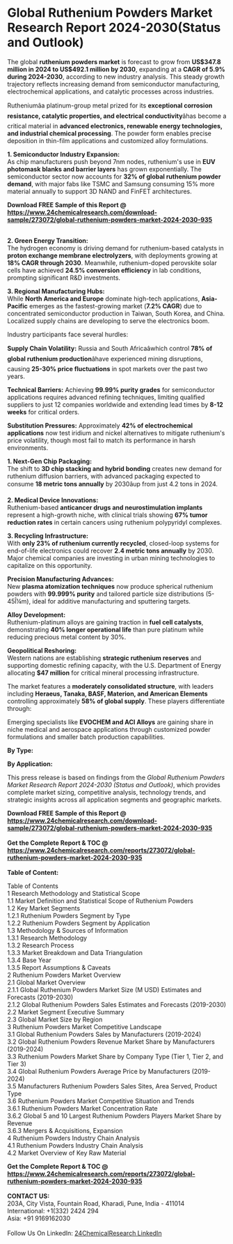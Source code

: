 <h1>Global Ruthenium Powders Market Research Report 2024-2030(Status and Outlook)</h1><p>The global <strong>ruthenium powders market</strong> is forecast to grow from <strong>US$347.8 million in 2024 to US$492.1 million by 2030</strong>, expanding at a <strong>CAGR of 5.9% during 2024-2030</strong>, according to new industry analysis. This steady growth trajectory reflects increasing demand from semiconductor manufacturing, electrochemical applications, and catalytic processes across industries.</p><p>Rutheniumâa platinum-group metal prized for its <strong>exceptional corrosion resistance, catalytic properties, and electrical conductivity</strong>âhas become a critical material in <strong>advanced electronics, renewable energy technologies, and industrial chemical processing</strong>. The powder form enables precise deposition in thin-film applications and customized alloy formulations.</p><p><strong>1. Semiconductor Industry Expansion:</strong><br>
As chip manufacturers push beyond 7nm nodes, ruthenium's use in <strong>EUV photomask blanks and barrier layers</strong> has grown exponentially. The semiconductor sector now accounts for <strong>32% of global ruthenium powder demand</strong>, with major fabs like TSMC and Samsung consuming 15% more material annually to support 3D NAND and FinFET architectures.</p><div><b>Download FREE Sample of this Report @ 
            <a href="https://www.24chemicalresearch.com/download-sample/273072/global-ruthenium-powders-market-2024-2030-935">
            https://www.24chemicalresearch.com/download-sample/273072/global-ruthenium-powders-market-2024-2030-935</a></b></div><br><p><strong>2. Green Energy Transition:</strong><br>
The hydrogen economy is driving demand for ruthenium-based catalysts in <strong>proton exchange membrane electrolyzers</strong>, with deployments growing at <strong>18% CAGR through 2030</strong>. Meanwhile, ruthenium-doped perovskite solar cells have achieved <strong>24.5% conversion efficiency</strong> in lab conditions, prompting significant R&amp;D investments.</p><p><strong>3. Regional Manufacturing Hubs:</strong><br>
While <strong>North America and Europe</strong> dominate high-tech applications, <strong>Asia-Pacific</strong> emerges as the fastest-growing market (<strong>7.2% CAGR</strong>) due to concentrated semiconductor production in Taiwan, South Korea, and China. Localized supply chains are developing to serve the electronics boom.</p><p>Industry participants face several hurdles:</p><p><strong>Supply Chain Volatility:</strong> Russia and South Africaâwhich control <strong>78% of global ruthenium production</strong>âhave experienced mining disruptions, causing <strong>25-30% price fluctuations</strong> in spot markets over the past two years.</p><p><strong>Technical Barriers:</strong> Achieving <strong>99.99% purity grades</strong> for semiconductor applications requires advanced refining techniques, limiting qualified suppliers to just 12 companies worldwide and extending lead times by <strong>8-12 weeks</strong> for critical orders.</p><p><strong>Substitution Pressures:</strong> Approximately <strong>42% of electrochemical applications</strong> now test iridium and nickel alternatives to mitigate ruthenium's price volatility, though most fail to match its performance in harsh environments.</p><p><strong>1. Next-Gen Chip Packaging:</strong><br>
The shift to <strong>3D chip stacking and hybrid bonding</strong> creates new demand for ruthenium diffusion barriers, with advanced packaging expected to consume <strong>18 metric tons annually</strong> by 2030âup from just 4.2 tons in 2024.</p><p><strong>2. Medical Device Innovations:</strong><br>
Ruthenium-based <strong>anticancer drugs and neurostimulation implants</strong> represent a high-growth niche, with clinical trials showing <strong>67% tumor reduction rates</strong> in certain cancers using ruthenium polypyridyl complexes.</p><p><strong>3. Recycling Infrastructure:</strong><br>
With <strong>only 23% of ruthenium currently recycled</strong>, closed-loop systems for end-of-life electronics could recover <strong>2.4 metric tons annually</strong> by 2030. Major chemical companies are investing in urban mining technologies to capitalize on this opportunity.</p><p><strong>Precision Manufacturing Advances:</strong><br>
	New <strong>plasma atomization techniques</strong> now produce spherical ruthenium powders with <strong>99.999% purity</strong> and tailored particle size distributions (5-45Î¼m), ideal for additive manufacturing and sputtering targets.</p><p><strong>Alloy Development:</strong><br>
	Ruthenium-platinum alloys are gaining traction in <strong>fuel cell catalysts</strong>, demonstrating <strong>40% longer operational life</strong> than pure platinum while reducing precious metal content by 30%.</p><p><strong>Geopolitical Reshoring:</strong><br>
	Western nations are establishing <strong>strategic ruthenium reserves</strong> and supporting domestic refining capacity, with the U.S. Department of Energy allocating <strong>$47 million</strong> for critical mineral processing infrastructure.</p><p>The market features a <strong>moderately consolidated structure</strong>, with leaders including <strong>Heraeus, Tanaka, BASF, Materion, and American Elements</strong> controlling approximately <strong>58% of global supply</strong>. These players differentiate through:</p><p>Emerging specialists like <strong>EVOCHEM and ACI Alloys</strong> are gaining share in niche medical and aerospace applications through customized powder formulations and smaller batch production capabilities.</p><p><strong>By Type:</strong></p><p><strong>By Application:</strong></p><p>This press release is based on findings from the <em>Global Ruthenium Powders Market Research Report 2024-2030 (Status and Outlook)</em>, which provides complete market sizing, competitive analysis, technology trends, and strategic insights across all application segments and geographic markets.</p><div><b>Download FREE Sample of this Report @ 
            <a href="https://www.24chemicalresearch.com/download-sample/273072/global-ruthenium-powders-market-2024-2030-935">
            https://www.24chemicalresearch.com/download-sample/273072/global-ruthenium-powders-market-2024-2030-935</a></b></div><br><div><b>Get the Complete Report & TOC @ 
            <a href="https://www.24chemicalresearch.com/reports/273072/global-ruthenium-powders-market-2024-2030-935">
            https://www.24chemicalresearch.com/reports/273072/global-ruthenium-powders-market-2024-2030-935</a></b></div><br>
            <b>Table of Content:</b><p>Table of Contents<br />
1 Research Methodology and Statistical Scope<br />
1.1 Market Definition and Statistical Scope of Ruthenium Powders<br />
1.2 Key Market Segments<br />
1.2.1 Ruthenium Powders Segment by Type<br />
1.2.2 Ruthenium Powders Segment by Application<br />
1.3 Methodology & Sources of Information<br />
1.3.1 Research Methodology<br />
1.3.2 Research Process<br />
1.3.3 Market Breakdown and Data Triangulation<br />
1.3.4 Base Year<br />
1.3.5 Report Assumptions & Caveats<br />
2 Ruthenium Powders Market Overview<br />
2.1 Global Market Overview<br />
2.1.1 Global Ruthenium Powders Market Size (M USD) Estimates and Forecasts (2019-2030)<br />
2.1.2 Global Ruthenium Powders Sales Estimates and Forecasts (2019-2030)<br />
2.2 Market Segment Executive Summary<br />
2.3 Global Market Size by Region<br />
3 Ruthenium Powders Market Competitive Landscape<br />
3.1 Global Ruthenium Powders Sales by Manufacturers (2019-2024)<br />
3.2 Global Ruthenium Powders Revenue Market Share by Manufacturers (2019-2024)<br />
3.3 Ruthenium Powders Market Share by Company Type (Tier 1, Tier 2, and Tier 3)<br />
3.4 Global Ruthenium Powders Average Price by Manufacturers (2019-2024)<br />
3.5 Manufacturers Ruthenium Powders Sales Sites, Area Served, Product Type<br />
3.6 Ruthenium Powders Market Competitive Situation and Trends<br />
3.6.1 Ruthenium Powders Market Concentration Rate<br />
3.6.2 Global 5 and 10 Largest Ruthenium Powders Players Market Share by Revenue<br />
3.6.3 Mergers & Acquisitions, Expansion<br />
4 Ruthenium Powders Industry Chain Analysis<br />
4.1 Ruthenium Powders Industry Chain Analysis<br />
4.2 Market Overview of Key Raw Material</p><div><b>Get the Complete Report & TOC @ 
            <a href="https://www.24chemicalresearch.com/reports/273072/global-ruthenium-powders-market-2024-2030-935">
            https://www.24chemicalresearch.com/reports/273072/global-ruthenium-powders-market-2024-2030-935</a></b></div><br><b>CONTACT US:</b><br>
            203A, City Vista, Fountain Road, Kharadi, Pune, India - 411014<br>
            International: +1(332) 2424 294<br>
            Asia: +91 9169162030 <br><br>
            Follow Us On LinkedIn: <a href="https://www.linkedin.com/company/24chemicalresearch/">24ChemicalResearch LinkedIn</a>